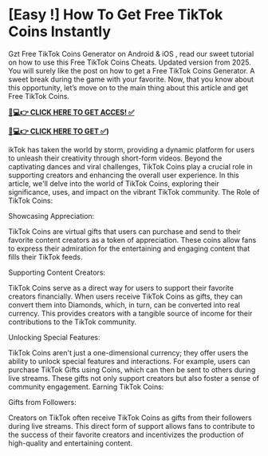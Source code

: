 # [Easy !] How To Get Free TikTok Coins Instantly

Gzt Free TikTok Coins Generator on Android & iOS , read our sweet tutorial on how to use this Free TikTok Coins Cheats. Updated version from 2025. You will surely like the post on how to get a Free TikTok Coins Generator. A sweet break during the game with your favorite. Now, that you know about this opportunity, let’s move on to the main thing about this article and get Free TikTok Coins.

**[📱💻👉 CLICK HERE TO GET ACCES! ✅](https://tikmine.com)**

**[📱💻👉 CLICK HERE TO GET ✅](https://tikmine.com))**




ikTok has taken the world by storm, providing a dynamic platform for users to unleash their creativity through short-form videos. Beyond the captivating dances and viral challenges, TikTok Coins play a crucial role in supporting creators and enhancing the overall user experience. In this article, we'll delve into the world of TikTok Coins, exploring their significance, uses, and impact on the vibrant TikTok community.
The Role of TikTok Coins:

Showcasing Appreciation:

TikTok Coins are virtual gifts that users can purchase and send to their favorite content creators as a token of appreciation. These coins allow fans to express their admiration for the entertaining and engaging content that fills their TikTok feeds.

Supporting Content Creators:

TikTok Coins serve as a direct way for users to support their favorite creators financially. When users receive TikTok Coins as gifts, they can convert them into Diamonds, which, in turn, can be converted into real currency. This provides creators with a tangible source of income for their contributions to the TikTok community.

Unlocking Special Features:

TikTok Coins aren't just a one-dimensional currency; they offer users the ability to unlock special features and interactions. For example, users can purchase TikTok Gifts using Coins, which can then be sent to others during live streams. These gifts not only support creators but also foster a sense of community engagement.
Earning TikTok Coins:

Gifts from Followers:

Creators on TikTok often receive TikTok Coins as gifts from their followers during live streams. This direct form of support allows fans to contribute to the success of their favorite creators and incentivizes the production of high-quality and entertaining content.
